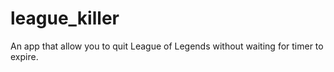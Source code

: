 # league_killer
An app that allow you to quit League of Legends without waiting for timer to expire.
